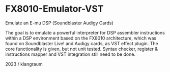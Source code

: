 # FX8010-Emulator-VST
Emulate an E-mu DSP (Soundblaster Audigy Cards)

The goal is to emulate a powerful interpreter for DSP assembler instructions within a 
DSP environment based on the FX8010 architecture, which was found on Soundblaster Live!
and Audigy cards, as VST effect plugin. 
The core functionality is given, but not unit tested. Syntax checker, register &
instructions mapper and VST integration still need to be done.

2023 / klangraum
